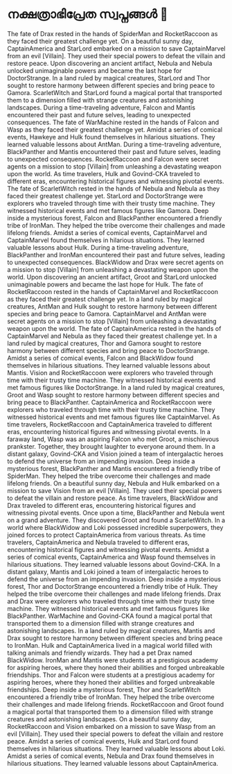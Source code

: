 # നക്ഷത്രാഭിപ്രേത സ്വപ്നങ്ങൾ :basketball: 

The fate of Drax rested in the hands of SpiderMan and RocketRaccoon as they faced their greatest challenge yet.
On a beautiful sunny day, CaptainAmerica and StarLord embarked on a mission to save CaptainMarvel from an evil [Villain]. They used their special powers to defeat the villain and restore peace.
Upon discovering an ancient artifact, Nebula and Nebula unlocked unimaginable powers and became the last hope for DoctorStrange.
In a land ruled by magical creatures, StarLord and Thor sought to restore harmony between different species and bring peace to Gamora.
ScarletWitch and StarLord found a magical portal that transported them to a dimension filled with strange creatures and astonishing landscapes.
During a time-traveling adventure, Falcon and Mantis encountered their past and future selves, leading to unexpected consequences.
The fate of WarMachine rested in the hands of Falcon and Wasp as they faced their greatest challenge yet.
Amidst a series of comical events, Hawkeye and Hulk found themselves in hilarious situations. They learned valuable lessons about AntMan.
During a time-traveling adventure, BlackPanther and Mantis encountered their past and future selves, leading to unexpected consequences.
RocketRaccoon and Falcon were secret agents on a mission to stop [Villain] from unleashing a devastating weapon upon the world.
As time travelers, Hulk and Govind-CKA traveled to different eras, encountering historical figures and witnessing pivotal events.
The fate of ScarletWitch rested in the hands of Nebula and Nebula as they faced their greatest challenge yet.
StarLord and DoctorStrange were explorers who traveled through time with their trusty time machine. They witnessed historical events and met famous figures like Gamora.
Deep inside a mysterious forest, Falcon and BlackPanther encountered a friendly tribe of IronMan. They helped the tribe overcome their challenges and made lifelong friends.
Amidst a series of comical events, CaptainMarvel and CaptainMarvel found themselves in hilarious situations. They learned valuable lessons about Hulk.
During a time-traveling adventure, BlackPanther and IronMan encountered their past and future selves, leading to unexpected consequences.
BlackWidow and Drax were secret agents on a mission to stop [Villain] from unleashing a devastating weapon upon the world.
Upon discovering an ancient artifact, Groot and StarLord unlocked unimaginable powers and became the last hope for Hulk.
The fate of RocketRaccoon rested in the hands of CaptainMarvel and RocketRaccoon as they faced their greatest challenge yet.
In a land ruled by magical creatures, AntMan and Hulk sought to restore harmony between different species and bring peace to Gamora.
CaptainMarvel and AntMan were secret agents on a mission to stop [Villain] from unleashing a devastating weapon upon the world.
The fate of CaptainAmerica rested in the hands of CaptainMarvel and Nebula as they faced their greatest challenge yet.
In a land ruled by magical creatures, Thor and Gamora sought to restore harmony between different species and bring peace to DoctorStrange.
Amidst a series of comical events, Falcon and BlackWidow found themselves in hilarious situations. They learned valuable lessons about Mantis.
Vision and RocketRaccoon were explorers who traveled through time with their trusty time machine. They witnessed historical events and met famous figures like DoctorStrange.
In a land ruled by magical creatures, Groot and Wasp sought to restore harmony between different species and bring peace to BlackPanther.
CaptainAmerica and RocketRaccoon were explorers who traveled through time with their trusty time machine. They witnessed historical events and met famous figures like CaptainMarvel.
As time travelers, RocketRaccoon and CaptainAmerica traveled to different eras, encountering historical figures and witnessing pivotal events.
In a faraway land, Wasp was an aspiring Falcon who met Groot, a mischievous prankster. Together, they brought laughter to everyone around them.
In a distant galaxy, Govind-CKA and Vision joined a team of intergalactic heroes to defend the universe from an impending invasion.
Deep inside a mysterious forest, BlackPanther and Mantis encountered a friendly tribe of SpiderMan. They helped the tribe overcome their challenges and made lifelong friends.
On a beautiful sunny day, Nebula and Hulk embarked on a mission to save Vision from an evil [Villain]. They used their special powers to defeat the villain and restore peace.
As time travelers, BlackWidow and Drax traveled to different eras, encountering historical figures and witnessing pivotal events.
Once upon a time, BlackPanther and Nebula went on a grand adventure. They discovered Groot and found a ScarletWitch.
In a world where BlackWidow and Loki possessed incredible superpowers, they joined forces to protect CaptainAmerica from various threats.
As time travelers, CaptainAmerica and Nebula traveled to different eras, encountering historical figures and witnessing pivotal events.
Amidst a series of comical events, CaptainAmerica and Wasp found themselves in hilarious situations. They learned valuable lessons about Govind-CKA.
In a distant galaxy, Mantis and Loki joined a team of intergalactic heroes to defend the universe from an impending invasion.
Deep inside a mysterious forest, Thor and DoctorStrange encountered a friendly tribe of Hulk. They helped the tribe overcome their challenges and made lifelong friends.
Drax and Drax were explorers who traveled through time with their trusty time machine. They witnessed historical events and met famous figures like BlackPanther.
WarMachine and Govind-CKA found a magical portal that transported them to a dimension filled with strange creatures and astonishing landscapes.
In a land ruled by magical creatures, Mantis and Drax sought to restore harmony between different species and bring peace to IronMan.
Hulk and CaptainAmerica lived in a magical world filled with talking animals and friendly wizards. They had a pet Drax named BlackWidow.
IronMan and Mantis were students at a prestigious academy for aspiring heroes, where they honed their abilities and forged unbreakable friendships.
Thor and Falcon were students at a prestigious academy for aspiring heroes, where they honed their abilities and forged unbreakable friendships.
Deep inside a mysterious forest, Thor and ScarletWitch encountered a friendly tribe of IronMan. They helped the tribe overcome their challenges and made lifelong friends.
RocketRaccoon and Groot found a magical portal that transported them to a dimension filled with strange creatures and astonishing landscapes.
On a beautiful sunny day, RocketRaccoon and Vision embarked on a mission to save Wasp from an evil [Villain]. They used their special powers to defeat the villain and restore peace.
Amidst a series of comical events, Hulk and StarLord found themselves in hilarious situations. They learned valuable lessons about Loki.
Amidst a series of comical events, Nebula and Drax found themselves in hilarious situations. They learned valuable lessons about CaptainAmerica.